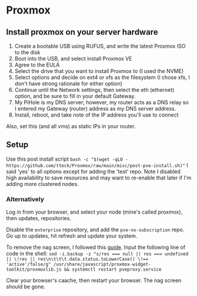 # Proxmox

## Install proxmox on your server hardware

1. Create a bootable USB using RUFUS, and write the latest Proxmox ISO to the disk
2. Boot into the USB, and select install Proxmox VE
3. Agree to the EULA
4. Select the drive that you want to install Proxmox to (I used the NVME)
5. Select options and decide on ext4 or xfs as the filesystem (I chose xfs, I don't have strong rationale for either option)
6. Continue until the Network settings, then select the eth (ethernet) option, and be sure to fill in your default Gateway. 
7. My PiHole is my DNS server; however, my router acts as a DNS relay so I entered my Gateway (router) address as my DNS server address. 
8. Install, reboot, and take note of the IP address you'll use to connect

Also, set this (and all vms) as static IPs in your router.

## Setup

Use this post install script `bash -c "$(wget -qLO - https://github.com/tteck/Proxmox/raw/main/misc/post-pve-install.sh)"` I said 'yes' to all options except for adding the 'test' repo. Note I disabled high availability to save resources and may want to re-enable that later if I'm adding more clustered nodes.

### Alternatively

Log in from your browser, and select your node (mine's called proxmox), then updates, repositories.

Disable the `enterprise` repository, and add the `pve-no-subscription` repo. Go up to updates, hit refresh and update your system.

To remove the nag screen, I followed this [guide](https://dannyda.com/2020/05/17/how-to-remove-you-do-not-have-a-valid-subscription-for-this-server-from-proxmox-virtual-environment-6-1-2-proxmox-ve-6-1-2-pve-6-1-2/). Input the following line of code in the shell: `sed -i.backup -z "s/res === null || res === undefined || \!res || res\n\t\t\t.data.status.toLowerCase() \!== 'active'/false/g" /usr/share/javascript/proxmox-widget-toolkit/proxmoxlib.js && systemctl restart pveproxy.service`

Clear your browser's caache, then restart your browser. The nag screen should be gone.


